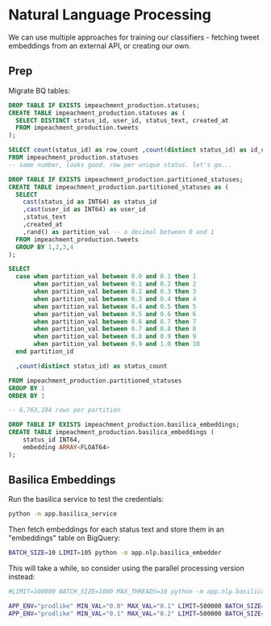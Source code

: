 # Natural Language Processing

We can use multiple approaches for training our classifiers - fetching tweet embeddings from an external API, or creating our own.

## Prep

Migrate BQ tables:

```sql
DROP TABLE IF EXISTS impeachment_production.statuses;
CREATE TABLE impeachment_production.statuses as (
  SELECT DISTINCT status_id, user_id, status_text, created_at
  FROM impeachment_production.tweets
);

SELECT count(status_id) as row_count ,count(distinct status_id) as id_count
FROM impeachment_production.statuses
-- same number, looks good. row per unique status. let's go...
```

```sql
DROP TABLE IF EXISTS impeachment_production.partitioned_statuses;
CREATE TABLE impeachment_production.partitioned_statuses as (
  SELECT
    cast(status_id as INT64) as status_id
    ,cast(user_id as INT64) as user_id
    ,status_text
    ,created_at
    ,rand() as partition_val -- a decimal between 0 and 1
  FROM impeachment_production.tweets
  GROUP BY 1,2,3,4
);

SELECT
  case when partition_val between 0.0 and 0.1 then 1
       when partition_val between 0.1 and 0.2 then 2
       when partition_val between 0.2 and 0.3 then 3
       when partition_val between 0.3 and 0.4 then 4
       when partition_val between 0.4 and 0.5 then 5
       when partition_val between 0.5 and 0.6 then 6
       when partition_val between 0.6 and 0.7 then 7
       when partition_val between 0.7 and 0.8 then 8
       when partition_val between 0.8 and 0.9 then 9
       when partition_val between 0.9 and 1.0 then 10
  end partition_id

  ,count(distinct status_id) as status_count

FROM impeachment_production.partitioned_statuses
GROUP BY 1
ORDER BY 1

-- 6,763,194 rows per partition
```

```sql
DROP TABLE IF EXISTS impeachment_production.basilica_embeddings;
CREATE TABLE impeachment_production.basilica_embeddings (
    status_id INT64,
    embedding ARRAY<FLOAT64>
);
```

## Basilica Embeddings

Run the basilica service to test the credentials:

```sh
python -m app.basilica_service
```

Then fetch embeddings for each status text and store them in an "embeddings" table on BigQuery:

```sh
BATCH_SIZE=10 LIMIT=105 python -m app.nlp.basilica_embedder
```

This will take a while, so consider using the parallel processing version instead:

```sh
#LIMIT=100000 BATCH_SIZE=1000 MAX_THREADS=10 python -m app.nlp.basilica_embedder_parallel

APP_ENV="prodlike" MIN_VAL="0.0" MAX_VAL="0.1" LIMIT=500000 BATCH_SIZE=1000 MAX_THREADS=10 python -m app.nlp.basilica_embedder_parallel
APP_ENV="prodlike" MIN_VAL="0.1" MAX_VAL="0.2" LIMIT=500000 BATCH_SIZE=1000 MAX_THREADS=10 python -m app.nlp.basilica_embedder_parallel
```

